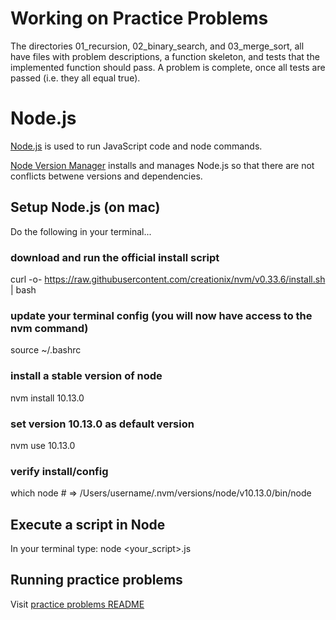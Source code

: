 # Working on Practice Problems
The directories 01_recursion, 02_binary_search, and 03_merge_sort, all have files with problem descriptions, a function skeleton, and tests that the implemented function should pass. A problem is complete, once all tests are passed (i.e. they all equal true).

# Node.js
[Node.js](https://nodejs.org/en/) is used to run JavaScript code and node commands.

[Node Version Manager](https://github.com/nvm-sh/nvm) installs and manages Node.js so that there are not conflicts betwene versions and dependencies.

## Setup Node.js (on mac)
Do the following in your terminal...

### download and run the official install script
curl -o- https://raw.githubusercontent.com/creationix/nvm/v0.33.6/install.sh | bash

### update your terminal config (you will now have access to the nvm command)
source ~/.bashrc

### install a stable version of node
nvm install 10.13.0

### set version 10.13.0 as default version
nvm use 10.13.0

### verify install/config
which node # => /Users/username/.nvm/versions/node/v10.13.0/bin/node

## Execute a script in Node
In your terminal type: node <your_script>.js

## Running practice problems
Visit [practice problems README](./04_practice_problems/README)